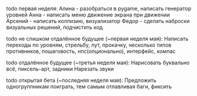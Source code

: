 todo первая неделя:
  Алина - разобраться в pygame, написать генератор уровней
  Анна - написать меню движение экрана при движении
  Арсений - написать коллизию, визуализатор
  Федор - сделать наброски визуальных решений, подчистить код
  
todo не слишком отдалённое будущее (~первая неделя мая):
  Написать переходы по уровням, стрельбу, лут, прокачку, несколько типов противников, пошаговость, нпс(опционально), интерфейс, компас

todo отдалённое будущее (~третья неделя мая):
  Нарисовать буквально всё, пиксель-арт, задники
  Нарезать звуки

todo открытая бета (~последняя неделя мая):
  Предложить одногруппникам поиграть, тем самым отлавливая баги, фиксить
